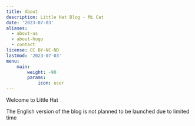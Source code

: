 ```yaml
---
title: About
description: Little Hat Blog - Mi Cat
date: '2023-07-03'
aliases:
  - about-us
  - about-hugo
  - contact
license: CC BY-NC-ND
lastmod: '2023-07-03'
menu:
    main: 
        weight: -90
        params:
            icon: user
---
```


Welcome to Little Hat

The English version of the blog is not planned to be launched due to limited time
